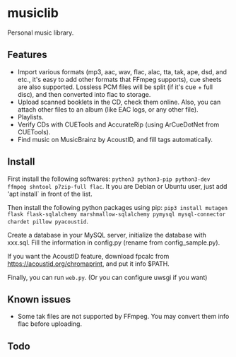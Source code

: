 # musiclib
Personal music library.

## Features
- Import various formats (mp3, aac, wav, flac, alac, tta, tak, ape, dsd, and etc., it's easy to add other formats that FFmpeg supports), cue sheets are also supported. Lossless PCM files will be split (if it's cue + full disc), and then converted into flac to storage.
- Upload scanned booklets in the CD, check them online. Also, you can attach other files to an album (like EAC logs, or any other file).
- Playlists.
- Verify CDs with CUETools and AccurateRip (using ArCueDotNet from CUETools).
- Find music on MusicBrainz by AcoustID, and fill tags automatically.

## Install
First install the following softwares: `python3 python3-pip python3-dev ffmpeg shntool p7zip-full flac`. It you are Debian or Ubuntu user, just add 'apt install` in front of the list.

Then install the following python packages using pip: `pip3 install mutagen flask flask-sqlalchemy marshmallow-sqlalchemy pymysql mysql-connector chardet pillow pyacoustid`.

Create a database in your MySQL server, initialize the database with xxx.sql. Fill the information in config.py (rename from config_sample.py).

If you want the AcoustID feature, download fpcalc from https://acoustid.org/chromaprint, and put it info $PATH.

Finally, you can run `web.py`. (Or you can configure uwsgi if you want)

## Known issues
- Some tak files are not supported by FFmpeg. You may convert them info flac before uploading.

## Todo
